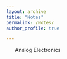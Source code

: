 ```yaml
---
layout: archive
title: "Notes"
permalink: /Notes/
author_profile: true

---
```


<ul>Analog Electronics</ul>
   
